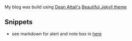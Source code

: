 My blog was build using [Dean Attali's](https://deanattali.com) [Beautiful Jekyll theme](https://github.com/daattali/beautiful-jekyll)


## Snippets
+ see markdown for alert and note box in [here](https://idratherbewriting.com/documentation-theme-jekyll/mydoc_alerts.html)


